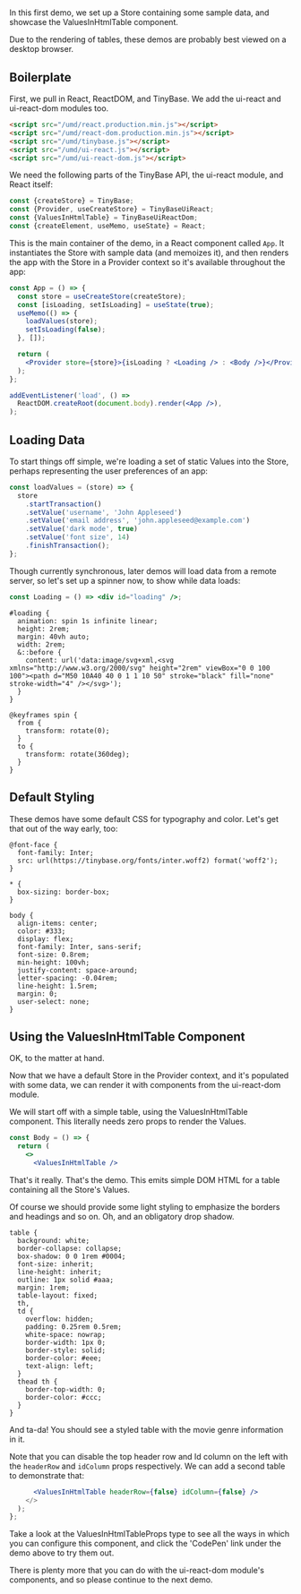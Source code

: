 # <ValuesInHtmlTable />

In this first demo, we set up a Store containing some sample data, and showcase
the ValuesInHtmlTable component.

Due to the rendering of tables, these demos are probably best viewed on a
desktop browser.

## Boilerplate

First, we pull in React, ReactDOM, and TinyBase. We add the ui-react and
ui-react-dom modules too.

```html
<script src="/umd/react.production.min.js"></script>
<script src="/umd/react-dom.production.min.js"></script>
<script src="/umd/tinybase.js"></script>
<script src="/umd/ui-react.js"></script>
<script src="/umd/ui-react-dom.js"></script>
```

We need the following parts of the TinyBase API, the ui-react module, and React
itself:

```js
const {createStore} = TinyBase;
const {Provider, useCreateStore} = TinyBaseUiReact;
const {ValuesInHtmlTable} = TinyBaseUiReactDom;
const {createElement, useMemo, useState} = React;
```

This is the main container of the demo, in a React component called `App`. It
instantiates the Store with sample data (and memoizes it), and then renders the
app with the Store in a Provider context so it's available throughout the app:

```jsx
const App = () => {
  const store = useCreateStore(createStore);
  const [isLoading, setIsLoading] = useState(true);
  useMemo(() => {
    loadValues(store);
    setIsLoading(false);
  }, []);

  return (
    <Provider store={store}>{isLoading ? <Loading /> : <Body />}</Provider>
  );
};

addEventListener('load', () =>
  ReactDOM.createRoot(document.body).render(<App />),
);
```

## Loading Data

To start things off simple, we're loading a set of static Values into the Store,
perhaps representing the user preferences of an app:

```js
const loadValues = (store) => {
  store
    .startTransaction()
    .setValue('username', 'John Appleseed')
    .setValue('email address', 'john.appleseed@example.com')
    .setValue('dark mode', true)
    .setValue('font size', 14)
    .finishTransaction();
};
```

Though currently synchronous, later demos will load data from a remote server,
so let's set up a spinner now, to show while data loads:

```jsx
const Loading = () => <div id="loading" />;
```

```less
#loading {
  animation: spin 1s infinite linear;
  height: 2rem;
  margin: 40vh auto;
  width: 2rem;
  &::before {
    content: url('data:image/svg+xml,<svg xmlns="http://www.w3.org/2000/svg" height="2rem" viewBox="0 0 100 100"><path d="M50 10A40 40 0 1 1 10 50" stroke="black" fill="none" stroke-width="4" /></svg>');
  }
}

@keyframes spin {
  from {
    transform: rotate(0);
  }
  to {
    transform: rotate(360deg);
  }
}
```

## Default Styling

These demos have some default CSS for typography and color. Let's get that out
of the way early, too:

```less
@font-face {
  font-family: Inter;
  src: url(https://tinybase.org/fonts/inter.woff2) format('woff2');
}

* {
  box-sizing: border-box;
}

body {
  align-items: center;
  color: #333;
  display: flex;
  font-family: Inter, sans-serif;
  font-size: 0.8rem;
  min-height: 100vh;
  justify-content: space-around;
  letter-spacing: -0.04rem;
  line-height: 1.5rem;
  margin: 0;
  user-select: none;
}
```

## Using the ValuesInHtmlTable Component

OK, to the matter at hand.

Now that we have a default Store in the Provider context, and it's populated
with some data, we can render it with components from the ui-react-dom module.

We will start off with a simple table, using the ValuesInHtmlTable component.
This literally needs zero props to render the Values.

```jsx
const Body = () => {
  return (
    <>
      <ValuesInHtmlTable />
```

That's it really. That's the demo. This emits simple DOM HTML for a table
containing all the Store's Values.

Of course we should provide some light styling to emphasize the borders and
headings and so on. Oh, and an obligatory drop shadow.

```less
table {
  background: white;
  border-collapse: collapse;
  box-shadow: 0 0 1rem #0004;
  font-size: inherit;
  line-height: inherit;
  outline: 1px solid #aaa;
  margin: 1rem;
  table-layout: fixed;
  th,
  td {
    overflow: hidden;
    padding: 0.25rem 0.5rem;
    white-space: nowrap;
    border-width: 1px 0;
    border-style: solid;
    border-color: #eee;
    text-align: left;
  }
  thead th {
    border-top-width: 0;
    border-color: #ccc;
  }
}
```

And ta-da! You should see a styled table with the movie genre information in it.

Note that you can disable the top header row and Id column on the left with the
`headerRow` and `idColumn` props respectively. We can add a second table to
demonstrate that:

```jsx
      <ValuesInHtmlTable headerRow={false} idColumn={false} />
    </>
  );
};
```

Take a look at the ValuesInHtmlTableProps type to see all the ways in which you
can configure this component, and click the 'CodePen' link under the demo above
to try them out.

There is plenty more that you can do with the ui-react-dom module's components,
and so please continue to the next <TableInHtmlTable /> demo.
